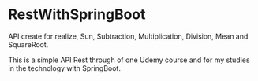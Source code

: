 # RestWithSpringBoot

API create for realize, Sun, Subtraction, Multiplication, Division, Mean and SquareRoot.

This is a simple API Rest through of one Udemy course and for my studies in the technology with SpringBoot.
